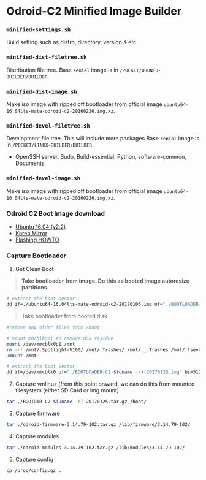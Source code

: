 # Odroid-C2 Minified Image Builder

### `minified-settings.sh`  

Build setting such as distro, directory, version & etc.   

### `minified-dist-filetree.sh`  

Distribution file tree. Base `Xenial` image is in `/POCKET/UBUNTU-BUILDER/BUILDER`.  

### `minified-dist-image.sh`  

Make iso image with ripped off bootloader from official image `ubuntu64-16.04lts-mate-odroid-c2-20160226.img.xz`.  

### `minified-devel-filetree.sh`  

Development file tree. This will include more packages Base `Xenial` image is in `/POCKET/LINUX-BUILDER/BUILDER`.   

- OpenSSH server, Sudo, Build-essential, Python, software-common, Documents

### `minified-devel-image.sh`  

Make iso image with ripped off bootloader from official image `ubuntu64-16.04lts-mate-odroid-c2-20160226.img.xz`.  

### Odroid C2 Boot Image download

- [Ubuntu 16.04 (v2.2)](http://odroid.com/dokuwiki/doku.php?id=en:c2_release_linux_ubuntu)
- [Korea Mirror](http://dn.odroid.com/S905/Ubuntu/)
- [Flashing HOWTO](http://odroid.com/dokuwiki/doku.php?id=en:odroid_flashing_tools)


### Capture Bootloader

1. Get Clean Boot

  > **Take bootloader from image. Do this as booted image autoresize partitions**
  
  ```sh  
  # extract the boot sector
  dd if=./ubuntu64-16.04lts-mate-odroid-c2-20170106.img of="./BOOTLOADER-C2-3.14.79-102-20170125.img" bs=512 count=264192
  ```

  > Take bootloader from booted disk

  ```sh
  #remove any older files from /boot
  
  # mount mmcblk0p1 to remove OSX residue
  mount /dev/mmcblk0p1 /mnt
  rm -rf /mnt/.Spotlight-V100/ /mnt/.Trashes/ /mnt/._.Trashes /mnt/.fseventsd/
  umount /mnt
  
  # extract the boot sector
  dd if=/dev/mmcblk0 of="./BOOTLOADER-C2-$(uname -r)-20170125.img" bs=512 count=264192
  ```
2. Capture vmlinuz (from this point onward, we can do this from mounted filesystem (either SD Card or img mount)

  ```sh
  tar ./BOOTDIR-C2-$(uname -r)-20170125.tar.gz /boot/
  ```    
3. Capture firmware

  ```sh
  tar ./odroid-firmware-3.14.79-102.tar.gz /lib/firmware/3.14.79-102/
  ```
4. Capture modules

  ```sh  
  tar ./odroid-modules-3.14.79-102.tar.gz /lib/modules/3.14.79-102/
  ```
5. Capture config

  ```sh
  cp /proc/config.gz .
  ```
